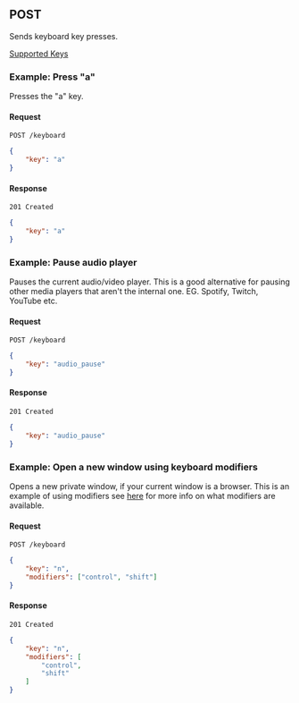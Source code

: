 ## POST

Sends keyboard key presses.

[Supported Keys](http://robotjs.io/docs/syntax#keys)

### Example: Press "a"

Presses the "a" key.

#### Request

`POST /keyboard`

```json
{
    "key": "a"
}
```

#### Response

`201 Created`

```json
{
    "key": "a"
}
```

### Example: Pause audio player

Pauses the current audio/video player. This is a good alternative for pausing
other media players that aren't the internal one. EG. Spotify, Twitch, YouTube
etc.

#### Request

`POST /keyboard`

```json
{
    "key": "audio_pause"
}
```

#### Response

`201 Created`

```json
{
    "key": "audio_pause"
}
```

### Example: Open a new window using keyboard modifiers

Opens a new private window, if your current window is a browser. This is an example of using modifiers see [here](http://robotjs.io/docs/syntax#keytapkey-modifier) for more info on what modifiers are available.

#### Request

`POST /keyboard`

```json
{
    "key": "n",
    "modifiers": ["control", "shift"]
}
```

#### Response

`201 Created`

```json
{
    "key": "n",
    "modifiers": [
        "control",
        "shift"
    ]
}
```
